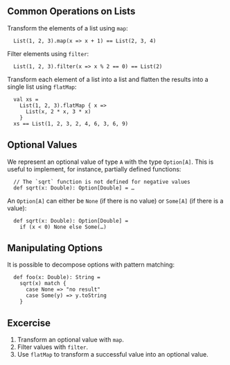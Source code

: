 
## Common Operations on Lists

Transform the elements of a list using `map`:

      List(1, 2, 3).map(x => x + 1) == List(2, 3, 4)

Filter elements using `filter`:

      List(1, 2, 3).filter(x => x % 2 == 0) == List(2)

Transform each element of a list into a list and flatten the
results into a single list using `flatMap`:

      val xs =
        List(1, 2, 3).flatMap { x =>
          List(x, 2 * x, 3 * x)
        }
      xs == List(1, 2, 3, 2, 4, 6, 3, 6, 9)

## Optional Values

We represent an optional value of type `A` with the type `Option[A]`.
This is useful to implement, for instance, partially defined
functions:

      // The `sqrt` function is not defined for negative values
      def sqrt(x: Double): Option[Double] = …

An `Option[A]` can either be `None` (if there is no value) or `Some[A]`
(if there is a value):

      def sqrt(x: Double): Option[Double] =
        if (x < 0) None else Some(…)

## Manipulating Options

It is possible to decompose options with pattern matching:

      def foo(x: Double): String =
        sqrt(x) match {
          case None => "no result"
          case Some(y) => y.toString
        }

## Excercise

1. Transform an optional value with `map`.
2. Filter values with `filter`.
3. Use `flatMap` to transform a successful value into an optional value.
